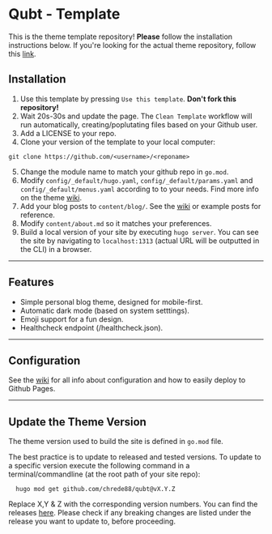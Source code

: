 # Qubt - Template

This is the theme template repository! **Please** follow the installation instructions below.
If you're looking for the actual theme repository, follow this [link](https://github.com/Chrede88/qubt).

## Installation

1) Use this template by pressing `Use this template`. **Don't fork this repository!**
2) Wait 20s-30s and update the page. The `Clean Template` workflow will run automatically, creating/poplutating files based on your Github user.
3) Add a LICENSE to your repo.
4) Clone your version of the template to your local computer:
```shell
git clone https://github.com/<username>/<reponame>
```
5) Change the module name to match your github repo in `go.mod`.
6) Modify `config/_default/hugo.yaml`, `config/_default/params.yaml` and `config/_default/menus.yaml` according to to your needs. Find more info on the theme [wiki](https://github.com/chrede88/qubt/wiki/Configuration).
7) Add your blog posts to `content/blog/`. See the [wiki](https://github.com/chrede88/qubt/wiki/Content) or example posts for reference.
8) Modify `content/about.md` so it matches your preferences.
10) Build a local version of your site by executing `hugo server`. You can see the site by navigating to `localhost:1313` (actual URL will be outputted in the CLI) in a browser.

---

## Features

- Simple personal blog theme, designed for mobile-first.
- Automatic dark mode (based on system setttings).
- Emoji support for a fun design.
- Healthcheck endpoint (/healthcheck.json).

---

## Configuration

See the [wiki](https://github.com/chrede88/qubt/wiki) for all info about configuration and how to easily deploy to Github Pages.

---

## Update the Theme Version
The theme version used to build the site is defined in `go.mod` file.

The best practice is to update to released and tested versions. To update to a specific version execute the following command in a terminal/commandline (at the root path of your site repo):

```shell
  hugo mod get github.com/chrede88/qubt@vX.Y.Z
```
Replace X,Y & Z with the corresponding version numbers. You can find the releases [here](https://github.com/chrede88/qubt/releases). Please check if any breaking changes are listed under the release you want to update to, before proceeding.